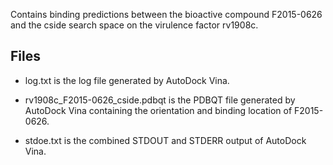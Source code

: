 Contains binding predictions between the bioactive compound F2015-0626 and the cside search space on the virulence factor rv1908c.

## Files

- log.txt is the log file generated by AutoDock Vina.

- rv1908c_F2015-0626_cside.pdbqt is the PDBQT file generated by AutoDock Vina containing the orientation and binding location of F2015-0626.

- stdoe.txt is the combined STDOUT and STDERR output of AutoDock Vina.

